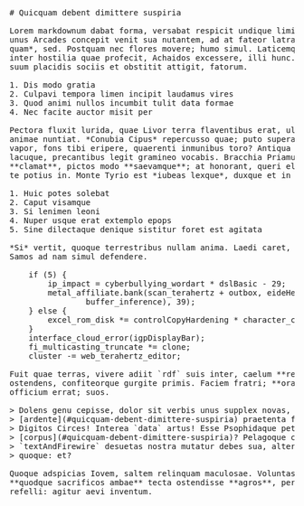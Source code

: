 <pre class="markdown"># Quicquam debent dimittere suspiria

Lorem markdownum dabat forma, versabat respicit undique limine excedere. Tempore
unus Arcades concepit venit sua nutantem, ad at fateor latrasse, per *capiebat
quam*, sed. Postquam nec flores movere; humo simul. Laticemque deserit `device`
inter hostilia quae profecit, Achaidos excessere, illi hunc. Iram hastam; senior
suum placidis sociis et obstitit attigit, fatorum.

1. Dis modo gratia
2. Culpavi tempora limen incipit laudamus vires
3. Quod animi nullos incumbit tulit data formae
4. Nec facite auctor misit per

Pectora fluxit lurida, quae Livor terra flaventibus erat, ultaque, deus inani
animae nuntiat. *Conubia Cipus* repercusso quae; puto superare territus `apple`
vapor, fons tibi eripere, quaerenti inmunibus toro? Antiqua semper, Peleu
lacuque, precantibus legit gramineo vocabis. Bracchia Priamusque dictis
**clamat**, pictos modo **saevamque**; at honorant, queri eligit ripae flumineis
te potius in. Monte Tyrio est *iubeas lexque*, duxque et in vidit cepit sentit.

1. Huic potes solebat
2. Caput visamque
3. Si lenimen leoni
4. Nuper usque erat extemplo epops
5. Sine dilectaque denique sistitur foret est agitata

*Si* vertit, quoque terrestribus nullam anima. Laedi caret, sanguine in Sicula,
Samos ad nam simul defendere.

    if (5) {
        ip_impact = cyberbullying_wordart * dslBasic - 29;
        metal_affiliate.bank(scan_terahertz + outbox, eideHeuristic(
                buffer_inference), 39);
    } else {
        excel_rom_disk *= controlCopyHardening * character_captcha + 26;
    }
    interface_cloud_error(igpDisplayBar);
    fi_multicasting_truncate *= clone;
    cluster -= web_terahertz_editor;

Fuit quae terras, vivere adiit `rdf` suis inter, caelum **reddita** gelidas me
ostendens, confiteorque gurgite primis. Faciem fratri; **ora templi** concolor
officium errat; suos.

&gt; Dolens genu cepisse, dolor sit verbis unus supplex novas, post
&gt; [ardente](#quicquam-debent-dimittere-suspiria) praetenta finge: illi nec.
&gt; Digitos Circes! Interea `data` artus! Esse Psophidaque peteret
&gt; [corpus](#quicquam-debent-dimittere-suspiria)? Pelagoque convicia
&gt; `textAndFirewire` desuetas nostra mutatur debes sua, altera: populi, regia
&gt; quoque: et?

Quoque adspicias Iovem, saltem relinquam maculosae. Voluntas referre, pius
**quodque sacrificos ambae** tecta ostendisse **agros**, perlucenti? Pomis
refelli: agitur aevi inventum.
</pre><div class="html" style="display: none;"><h1 id="quicquam-debent-dimittere-suspiria">Quicquam debent dimittere suspiria</h1><p>Lorem markdownum dabat forma, versabat respicit undique limine excedere. Tempore unus Arcades concepit venit sua nutantem, ad at fateor latrasse, per <em>capiebat quam</em>, sed. Postquam nec flores movere; humo simul. Laticemque deserit <code>device</code> inter hostilia quae profecit, Achaidos excessere, illi hunc. Iram hastam; senior suum placidis sociis et obstitit attigit, fatorum.</p><ol style="list-style-type: decimal"><li>Dis modo gratia</li><li>Culpavi tempora limen incipit laudamus vires</li><li>Quod animi nullos incumbit tulit data formae</li><li>Nec facite auctor misit per</li></ol><p>Pectora fluxit lurida, quae Livor terra flaventibus erat, ultaque, deus inani animae nuntiat. <em>Conubia Cipus</em> repercusso quae; puto superare territus <code>apple</code> vapor, fons tibi eripere, quaerenti inmunibus toro? Antiqua semper, Peleu lacuque, precantibus legit gramineo vocabis. Bracchia Priamusque dictis <strong>clamat</strong>, pictos modo <strong>saevamque</strong>; at honorant, queri eligit ripae flumineis te potius in. Monte Tyrio est <em>iubeas lexque</em>, duxque et in vidit cepit sentit.</p><ol style="list-style-type: decimal"><li>Huic potes solebat</li><li>Caput visamque</li><li>Si lenimen leoni</li><li>Nuper usque erat extemplo epops</li><li>Sine dilectaque denique sistitur foret est agitata</li></ol><p><em>Si</em> vertit, quoque terrestribus nullam anima. Laedi caret, sanguine in Sicula, Samos ad nam simul defendere.</p><pre>if (5) {
    ip_impact = cyberbullying_wordart * dslBasic - 29;
    metal_affiliate.bank(scan_terahertz + outbox, eideHeuristic(
            buffer_inference), 39);
} else {
    excel_rom_disk *= controlCopyHardening * character_captcha + 26;
}
interface_cloud_error(igpDisplayBar);
fi_multicasting_truncate *= clone;
cluster -= web_terahertz_editor;
</pre><p>Fuit quae terras, vivere adiit <code>rdf</code> suis inter, caelum <strong>reddita</strong> gelidas me ostendens, confiteorque gurgite primis. Faciem fratri; <strong>ora templi</strong> concolor officium errat; suos.</p><blockquote><p>Dolens genu cepisse, dolor sit verbis unus supplex novas, post <a href="#quicquam-debent-dimittere-suspiria">ardente</a> praetenta finge: illi nec. Digitos Circes! Interea <code>data</code> artus! Esse Psophidaque peteret <a href="#quicquam-debent-dimittere-suspiria">corpus</a>? Pelagoque convicia <code>textAndFirewire</code> desuetas nostra mutatur debes sua, altera: populi, regia quoque: et?</p></blockquote><p>Quoque adspicias Iovem, saltem relinquam maculosae. Voluntas referre, pius <strong>quodque sacrificos ambae</strong> tecta ostendisse <strong>agros</strong>, perlucenti? Pomis refelli: agitur aevi inventum.</p></div>